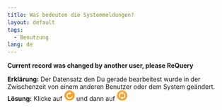 ```yaml
---
title: Was bedeuten die Systemmeldungen?
layout: default
tags:
  - Benutzung
lang: de
---
```



**Current record was changed by another user, please ReQuery**

   **Erklärung:** Der Datensatz den Du gerade bearbeitest wurde in der Zwischenzeit von einem anderen Benutzer oder dem System geändert.
   **Lösung:** Klicke auf ![img](../images/icons/Reset24.png) und dann auf ![img](../images/icons/Refresh24.png)
   
   